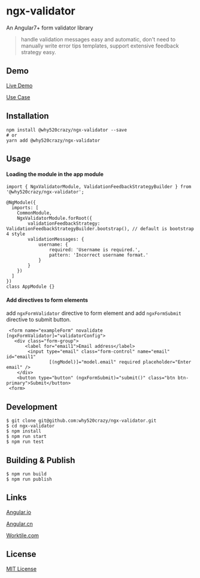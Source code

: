 # ngx-validator
An Angular7+ form validator library
>handle validation messages easy and automatic, don't need to manually write error tips templates, support extensive feedback strategy easy.

## Demo
[Live Demo](https://why520crazy.github.io/ngx-validator/index.html)


[Use Case](https://worktile.com/signup?utm_source=w5c-ngx-validator)

## Installation

```
npm install @why520crazy/ngx-validator --save
# or
yarn add @why520crazy/ngx-validator
```
## Usage

#### Loading the module in the app module

```
import { NgxValidatorModule, ValidationFeedbackStrategyBuilder } from '@why520crazy/ngx-validator';

@NgModule({
  imports: [
    CommonModule,
    NgxValidatorModule.forRoot({
        validationFeedbackStrategy: ValidationFeedbackStrategyBuilder.bootstrap(), // default is bootstrap 4 style
        validationMessages: {
            username: {
                required: 'Username is required.',
                pattern: 'Incorrect username format.'
            }
        }
    })
  ]
})
class AppModule {}
```

#### Add directives to form elements
add `ngxFormValidator` directive to form element and add `ngxFormSubmit` directive to submit button.

```
 <form name="exampleForm" novalidate [ngxFormValidator]="validatorConfig">
   <div class="form-group">
       <label for="email1">Email address</label>
        <input type="email" class="form-control" name="email" id="email1"
                [(ngModel)]="model.email" required placeholder="Enter email" />
    </div>
    <button type="button" (ngxFormSubmit)="submit()" class="btn btn-primary">Submit</button>
 <form>
```



## Development

```
$ git clone git@github.com:why520crazy/ngx-validator.git
$ cd ngx-validator
$ npm install
$ npm run start
$ npm run test
```

## Building & Publish
```
$ npm run build
$ npm run publish
```

## Links

[Angular.io](https://angular.io)

[Angular.cn](https://angular.cn)

[Worktile.com](https://worktile.com?utm_source=w5c-ngx-validator)

## License

[MIT License](https://github.com/why520crazy/ngx-validator/blob/master/LICENSE)


